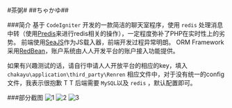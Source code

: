 #茶粥#
##ちゃかゆ##

###简介
基于 `CodeIgniter` 开发的一款简洁的聊天室程序，使用 `redis` 处理消息中转（使用[Predis](https://github.com/nrk/predis)来进行redis相关的操作），一定程度弥补了PHP在实时性上的劣势。
前端使用[SeaJS](http://seajs.org/)作为JS载入器，前端开发过程异常明朗。
ORM Framework采用[RedBean](http://www.redbeanphp.com/)，账户系统由人人开发平台的账户接入功能提供。

如果有兴趣测试的话，请自行申请人人开放平台的相应的key，填入 `chakayu\application\third_party\Renren` 
相应文件中，对于没有统一的config文件，我表示很抱歉 T T
后端需要 `MySQL`以及 `redis` ，默认配置即可。


###部分截图
![1](http://ww2.sinaimg.cn/large/a74e55b4jw1duojzgqbypj.jpg)
![2](http://ww1.sinaimg.cn/large/a74ecc4cjw1duokzr8zanj.jpg)
![3](http://ww4.sinaimg.cn/large/a74eed94jw1duokyw69f3j.jpg)
